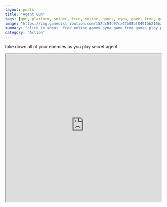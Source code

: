 ```yaml
---
layout: posts
title: "Agent Gun"
tags: [gun, platform, sniper, free, online, games, oyna, game, free, games, play, play, games]
image: "https://img.gamedistribution.com/152dc04d97ca47b88bf84915b216ba0f-512x384.jpeg"
summary: "click to shoot  free online games oyna game free games play play games"
category: "Action"
---
```


take down all of your enemies as you play secret agent

<iframe width="100%" height="480px;" src="https://html5.gamedistribution.com/152dc04d97ca47b88bf84915b216ba0f/"></iframe>